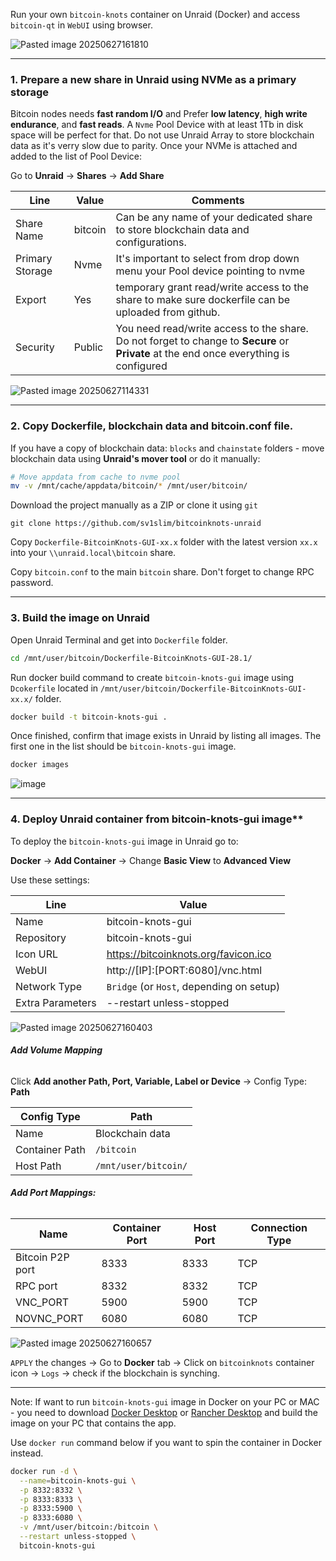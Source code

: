 Run your own `bitcoin-knots` container on Unraid (Docker) and access `bitcoin-qt` in `WebUI` using browser.

![Pasted image 20250627161810](https://github.com/user-attachments/assets/3b01d4c0-498c-4f30-8c14-e0188b08878d)



---

### 1. Prepare a new share in Unraid using NVMe as a primary storage

 Bitcoin nodes needs **fast random I/O** and Prefer **low latency**, **high write endurance**, and **fast reads**. A `Nvme` Pool Device with at least 1Tb in disk space will be perfect for that. Do not use Unraid Array to store blockchain data as it's verry slow due to parity. 
 Once your NVMe is attached and added to the list of Pool Device:
 
Go to **Unraid** → **Shares** → **Add Share**

| Line            | Value   | Comments                                                                                                                               |
| --------------- | ------- | -------------------------------------------------------------------------------------------------------------------------------------- |
| Share Name      | bitcoin | Can be any name of your dedicated share to store blockchain data and configurations.                                                   |
| Primary Storage | Nvme    | It's important to select from drop down menu your Pool device pointing to nvme                                                         |
| Export          | Yes     | temporary grant read/write access to the share to make sure dockerfile can be uploaded from github.                                    |
| Security        | Public  | You need read/write access to the share. Do not forget to change to **Secure** or **Private** at the end once everything is configured |

![Pasted image 20250627114331](https://github.com/user-attachments/assets/8dd7997f-6a21-4a41-aa68-de112cc0074d)


---

### 2. Copy Dockerfile, blockchain data and bitcoin.conf file.

If you have a copy of blockchain data: `blocks` and `chainstate` folders - move blockchain data using **Unraid's mover tool** or do it manually:

``` bash
# Move appdata from cache to nvme pool 
mv -v /mnt/cache/appdata/bitcoin/* /mnt/user/bitcoin/
```


Download the project manually as a ZIP or clone it using `git` 

``` shell
git clone https://github.com/sv1slim/bitcoinknots-unraid
```


Copy `Dockerfile-BitcoinKnots-GUI-xx.x` folder with the latest version `xx.x` into your `\\unraid.local\bitcoin` share.

Copy `bitcoin.conf` to the main `bitcoin` share. Don't forget to change RPC password.

---

### 3. Build the image on Unraid

Open Unraid Terminal and get into `Dockerfile` folder.

``` bash
cd /mnt/user/bitcoin/Dockerfile-BitcoinKnots-GUI-28.1/
```

Run docker build command to create `bitcoin-knots-gui` image using `Dcokerfile` located in `/mnt/user/bitcoin/Dockerfile-BitcoinKnots-GUI-xx.x/` folder.

``` bash
docker build -t bitcoin-knots-gui .
```

Once finished, confirm that image exists in Unraid by listing all images. The first one in the list should be `bitcoin-knots-gui` image.

``` bash
docker images
```

![image](https://github.com/user-attachments/assets/6c908fa5-923a-4338-b780-be7b9abf321f)

---

### 4. Deploy Unraid container from bitcoin-knots-gui image**

To deploy the `bitcoin-knots-gui` image in Unraid go to:

**Docker** → **Add Container** → Change **Basic View** to **Advanced View**

Use these settings:

| Line             | Value                                    |
| ---------------- | ---------------------------------------- |
| Name             | bitcoin-knots-gui                        |
| Repository       | bitcoin-knots-gui                        |
| Icon URL         | https://bitcoinknots.org/favicon.ico     |
| WebUI            | http://[IP]:[PORT:6080]/vnc.html         |
| Network Type     | `Bridge` (or `Host`, depending on setup) |
| Extra Parameters | --restart unless-stopped                 |

![Pasted image 20250627160403](https://github.com/user-attachments/assets/914e3f3e-cbeb-4d97-8a2b-87d121ee4891)


###### **Add Volume Mapping**

Click **Add another Path, Port, Variable, Label or Device** → Config Type: **Path**

| Config Type    | Path                 |
| -------------- | -------------------- |
| Name           | Blockchain data      |
| Container Path | `/bitcoin`           |
| Host Path      | `/mnt/user/bitcoin/` |

###### **Add Port Mappings:**

| Name             | Container Port | Host Port | Connection Type |
| ---------------- | -------------- | --------- | --------------- |
| Bitcoin P2P port | 8333           | 8333      | TCP             |
| RPC port         | 8332           | 8332      | TCP             |
| VNC_PORT         | 5900           | 5900      | TCP             |
| NOVNC_PORT       | 6080           | 6080      | TCP             |

![Pasted image 20250627160657](https://github.com/user-attachments/assets/ca40f43e-1c06-465d-aae3-561c0dcbcab0)


`APPLY` the changes → Go to **Docker** tab → Click on `bitcoinknots` container icon → `Logs` → check if the blockchain is synching. 

---

Note: If want to run `bitcoin-knots-gui` image in Docker on your PC or MAC - you need to download [Docker Desktop](https://www.docker.com/products/docker-desktop/) or [Rancher Desktop](https://rancherdesktop.io/) and build the image on your PC that contains the app.

Use `docker run` command below if you want to spin the container in Docker instead. 

``` bash
docker run -d \
  --name=bitcoin-knots-gui \
  -p 8332:8332 \
  -p 8333:8333 \
  -p 8333:5900 \
  -p 8333:6080 \
  -v /mnt/user/bitcoin:/bitcoin \
  --restart unless-stopped \
  bitcoin-knots-gui

```
